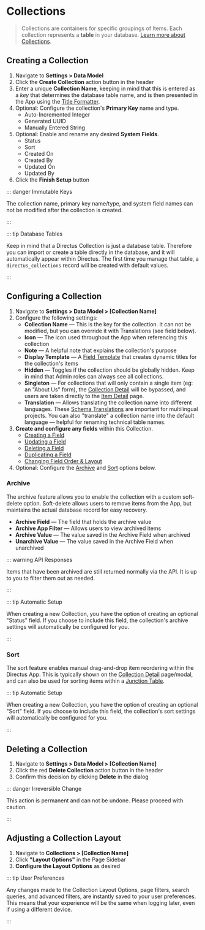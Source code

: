 # Collections

> Collections are containers for specific groupings of Items. Each collection represents a **table** in your database. [Learn more about Collections](#).

## Creating a Collection

1. Navigate to **Settings > Data Model**
2. Click the **Create Collection** action button in the header
3. Enter a unique **Collection Name**, keeping in mind that this is entered as a _key_ that determines the database
   table name, and is then presented in the App using the
   [Title Formatter](/reference/internal-helpers#title-formatter).
4. Optional: Configure the collection's **Primary Key** name and type.
   - Auto-Incremented Integer
   - Generated UUID
   - Manually Entered String
5. Optional: Enable and rename any desired **System Fields**.
   - Status
   - Sort
   - Created On
   - Created By
   - Updated On
   - Updated By
6. Click the **Finish Setup** button

::: danger Immutable Keys

The collection name, primary key name/type, and system field names can not be modified after the collection is created.

:::

::: tip Database Tables

Keep in mind that a Directus Collection is just a database table. Therefore you can import or create a table directly in
the database, and it will automatically appear within Directus. The first time you manage that table, a
`directus_collections` record will be created with default values.

:::

## Configuring a Collection

1. Navigate to **Settings > Data Model > [Collection Name]**
2. Configure the following settings:
	- **Collection Name** — This is the key for the collection. It can not be modified, but you can override it with Translations (see field below).
	- **Icon** — The icon used throughout the App when referencing this collection
	- **Note** — A helpful note that explains the collection's purpose
	- **Display Template** — A [Field Template](#) that creates dynamic titles for the collection's items
	- **Hidden** — Toggles if the collection should be globally hidden. Keep in mind that Admin roles can always see all
	  collections.
	- **Singleton** — For collections that will only contain a single item (eg: an "About Us" form), the
	  [Collection Detail](/concepts/app-overview#collection-detail) will be bypassed, and users are taken directly to the [Item Detail](/concepts/app-overview#item-detail) page.
	- **Translation** — Allows translating the collection name into different languages. These
	  [Schema Translations](/concepts/internationalization#schema-translations) are important for multilingual projects. You
	  can also "translate" a collection name into the default language — helpful for renaming technical table names.
3. **Create and configure any fields** within this Collection.
	- [Creating a Field](/guides/fields#creating-a-field)
	- [Updating a Field](/guides/fields#updating-a-field)
	- [Deleting a Field](/guides/fields#deleting-a-field)
	- [Duplicating a Field](/guides/fields#duplicating-a-field)
	- [Changing Field Order & Layout](/guides/fields#adjusting-field-layout)
4. Optional: Configure the [Archive](#archive) and [Sort](#sort) options below.

### Archive

The archive feature allows you to enable the collection with a custom soft-delete option. Soft-delete allows users to
remove items from the App, but maintains the actual database record for easy recovery.

- **Archive Field** — The field that holds the archive value
- **Archive App Filter** — Allows users to view archived items
- **Archive Value** — The value saved in the Archive Field when archived
- **Unarchive Value** — The value saved in the Archive Field when unarchived

::: warning API Responses

Items that have been archived are still returned normally via the API. It is up to you to filter them out as needed.

:::

::: tip Automatic Setup

When creating a new Collection, you have the option of creating an optional "Status" field. If you choose to include
this field, the collection's archive settings will automatically be configured for you.

:::

### Sort

The sort feature enables manual drag-and-drop item reordering within the Directus App. This is typically shown on the
[Collection Detail](/concepts/app-overview#collection-detail) page/modal, and can also be used for sorting items within
a [Junction Table](#).

::: tip Automatic Setup

When creating a new Collection, you have the option of creating an optional "Sort" field. If you choose to include this
field, the collection's sort settings will automatically be configured for you.

:::

## Deleting a Collection

1. Navigate to **Settings > Data Model > [Collection Name]**
2. Click the red **Delete Collection** action button in the header
3. Confirm this decision by clicking **Delete** in the dialog

::: danger Irreversible Change

This action is permanent and can not be undone. Please proceed with caution.

:::

## Adjusting a Collection Layout

1. Navigate to **Collections > [Collection Name]**
2. Click **"Layout Options"** in the Page Sidebar
3. **Configure the Layout Options** as desired

::: tip User Preferences

Any changes made to the Collection Layout Options, page filters, search queries, and advanced filters, are instantly saved to your user preferences. This means that your experience will be the same when logging later, even if using a different device.

:::
